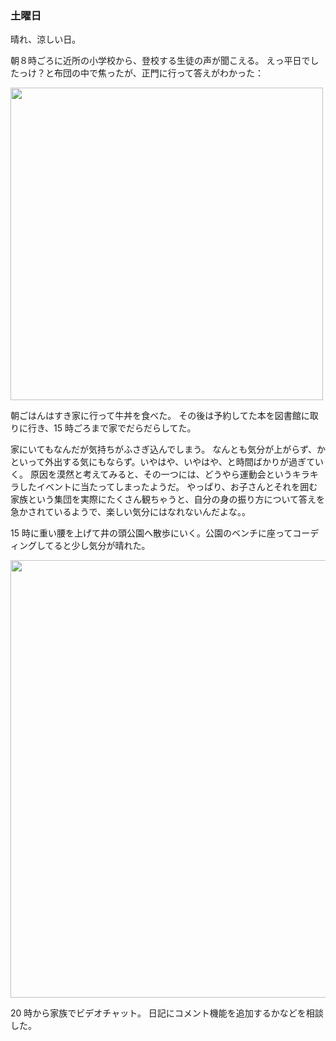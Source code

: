 ### 土曜日

晴れ、涼しい日。

朝８時ごろに近所の小学校から、登校する生徒の声が聞こえる。
えっ平日でしたっけ？と布団の中で焦ったが、正門に行って答えがわかった：

<img src="https://i.imgur.com/Pu7krwg.jpg" width="500">

朝ごはんはすき家に行って牛丼を食べた。
その後は予約してた本を図書館に取りに行き、15 時ごろまで家でだらだらしてた。

家にいてもなんだが気持ちがふさぎ込んでしまう。
なんとも気分が上がらず、かといって外出する気にもならず。いやはや、いやはや、と時間ばかりが過ぎていく。
原因を漠然と考えてみると、その一つには、どうやら運動会というキラキラしたイベントに当たってしまったようだ。
やっぱり、お子さんとそれを囲む家族という集団を実際にたくさん観ちゃうと、自分の身の振り方について答えを急かされているようで、楽しい気分にはなれないんだよな。。

15 時に重い腰を上げて井の頭公園へ散歩にいく。公園のベンチに座ってコーディングしてると少し気分が晴れた。

<img src="https://i.imgur.com/IQ0Zdri.jpg" width="700">

20 時から家族でビデオチャット。
日記にコメント機能を追加するかなどを相談した。